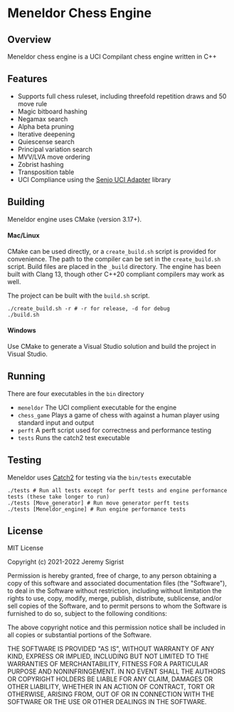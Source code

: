 # Meneldor Chess Engine

## Overview

Meneldor chess engine is a UCI Compilant chess engine written in C++

## Features

  - Supports full chess ruleset, including threefold repetition draws and 50 move rule
  - Magic bitboard hashing
  - Negamax search
  - Alpha beta pruning
  - Iterative deepening
  - Quiescense search
  - Principal variation search
  - MVV/LVA move ordering
  - Zobrist hashing
  - Transposition table
  - UCI Compliance using the [Senjo UCI Adapter](https://github.com/zd3nik/SenjoUCIAdapter) library

## Building

Meneldor engine uses CMake (version 3.17+). 

#### Mac/Linux

CMake can be used directly, or a `create_build.sh` script is provided for convenience. The path to the compiler
can be set in the `create_build.sh` script. Build files are placed in the `_build` directory. The engine has 
been built with Clang 13, though other C++20 compliant compilers may work as well.

The project can be built with the `build.sh` script.

```
./create_build.sh -r # -r for release, -d for debug
./build.sh
```

#### Windows

Use CMake to generate a Visual Studio solution and build the project in Visual Studio.

## Running

There are four executables in the `bin` directory

  - `meneldor` The UCI complient executable for the engine
  - `chess_game` Plays a game of chess with against a human player using standard input and output
  - `perft` A perft script used for correctness and performance testing
  - `tests` Runs the catch2 test executable

## Testing

Meneldor uses [Catch2](https://github.com/catchorg/Catch2) for testing via the `bin/tests` executable

```
./tests # Run all tests except for perft tests and engine performance tests (these take longer to run)
./tests [Move_generator] # Run move generator perft tests
./tests [Meneldor_engine] # Run engine performance tests
```

## License

MIT License

Copyright (c) 2021-2022 Jeremy Sigrist

Permission is hereby granted, free of charge, to any person obtaining a copy
of this software and associated documentation files (the "Software"), to deal
in the Software without restriction, including without limitation the rights
to use, copy, modify, merge, publish, distribute, sublicense, and/or sell
copies of the Software, and to permit persons to whom the Software is
furnished to do so, subject to the following conditions:

The above copyright notice and this permission notice shall be included in all
copies or substantial portions of the Software.

THE SOFTWARE IS PROVIDED "AS IS", WITHOUT WARRANTY OF ANY KIND, EXPRESS OR
IMPLIED, INCLUDING BUT NOT LIMITED TO THE WARRANTIES OF MERCHANTABILITY,
FITNESS FOR A PARTICULAR PURPOSE AND NONINFRINGEMENT. IN NO EVENT SHALL THE
AUTHORS OR COPYRIGHT HOLDERS BE LIABLE FOR ANY CLAIM, DAMAGES OR OTHER
LIABILITY, WHETHER IN AN ACTION OF CONTRACT, TORT OR OTHERWISE, ARISING FROM,
OUT OF OR IN CONNECTION WITH THE SOFTWARE OR THE USE OR OTHER DEALINGS IN THE
SOFTWARE.


